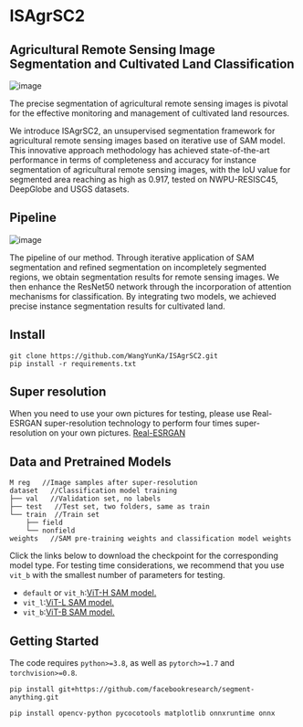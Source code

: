 # ISAgrSC2
## Agricultural Remote Sensing Image Segmentation and Cultivated Land Classification
![image](https://github.com/WangYunKa/ISAgrSC2/assets/113222930/5a49894a-cda5-4fc9-8ac4-548210422e8d)

The precise segmentation of agricultural remote sensing images is pivotal for the effective monitoring and management of cultivated land resources.

We introduce ISAgrSC2, an unsupervised segmentation framework for agricultural remote sensing images based on iterative use of SAM model. This innovative approach methodology has achieved state-of-the-art performance in terms of completeness and accuracy for instance segmentation of agricultural remote sensing images, with the IoU value for segmented area reaching as high as 0.917, tested on NWPU-RESISC45, DeepGlobe and USGS datasets.

## Pipeline
![image](https://github.com/WangYunKa/ISAgrSC2/assets/113222930/41be6ddb-beeb-4ce5-af2f-d9b44c3d2720)

The pipeline of our method. Through iterative application of SAM segmentation and refined segmentation on incompletely segmented regions, we obtain segmentation results for remote sensing images. We then enhance the ResNet50 network through the incorporation of attention mechanisms for classification. By integrating two models, we achieved precise instance segmentation results for cultivated land.

## Install
```
git clone https://github.com/WangYunKa/ISAgrSC2.git
pip install -r requirements.txt
```

## Super resolution
When you need to use your own pictures for testing, please use Real-ESRGAN super-resolution technology to perform four times super-resolution on your own pictures.
[Real-ESRGAN](https://github.com/xinntao/Real-ESRGAN/tree/master)

## Data and Pretrained Models
```
M reg   //Image samples after super-resolution
dataset   //Classification model training
├── val   //Validation set, no labels
├── test   //Test set, two folders, same as train
└── train  //Train set
    ├── field       
    └── nonfield
weights   //SAM pre-training weights and classification model weights
```

Click the links below to download the checkpoint for the corresponding model type. For testing time considerations, we recommend that you use `vit_b` with the smallest number of parameters for testing.

- `default` or `vit_h`:[ViT-H SAM model.](https://dl.fbaipublicfiles.com/segment_anything/sam_vit_h_4b8939.pth)
- `vit_l`:[ViT-L SAM model.](https://dl.fbaipublicfiles.com/segment_anything/sam_vit_l_0b3195.pth)
- `vit_b`:[ViT-B SAM model.](https://dl.fbaipublicfiles.com/segment_anything/sam_vit_b_01ec64.pth)

## Getting Started
The code requires `python>=3.8`, as well as `pytorch>=1.7` and `torchvision>=0.8`.
```
pip install git+https://github.com/facebookresearch/segment-anything.git
```
```
pip install opencv-python pycocotools matplotlib onnxruntime onnx
```
